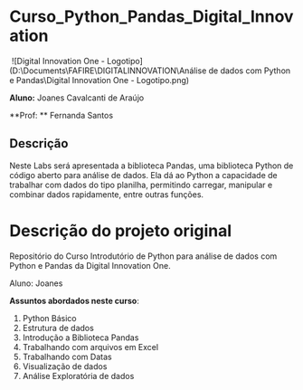 # Curso_Python_Pandas_Digital_Innovation

​                															                                    ![Digital Innovation One - Logotipo](D:\Documents\FAFIRE\DIGITALINNOVATION\Análise de dados com Python e Pandas\Digital Innovation One - Logotipo.png)

**Aluno:** Joanes Cavalcanti de Araújo 

**Prof: ** Fernanda Santos

## Descrição

Neste Labs será apresentada a biblioteca Pandas, uma biblioteca Python de código aberto para análise de dados. Ela dá ao Python a capacidade de trabalhar com dados do tipo planilha, permitindo carregar, manipular e combinar dados rapidamente, entre outras funções.

# Descrição do projeto original

 Repositório do Curso Introdutório de Python para análise de dados com Python e Pandas da Digital Innovation One.

Aluno: Joanes

 **Assuntos abordados neste curso**:
 1. Python Básico
 1. Estrutura de dados
 1. Introdução a Biblioteca Pandas
 1. Trabalhando com arquivos em Excel
 1. Trabalhando com Datas
 1. Visualização de dados
 1. Análise Exploratória de dados